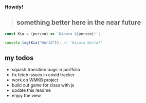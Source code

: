 ### Howdy!

> ## something better here in the near future

```javascript
const Kia = (person) => `Kiaora ${person}!`;

console.log(Kia("World")); // 'Kiaora World!'
```

## my todos

-  squash transition bugs in portfolio
- fix fetch issues in covid tracker
- work on WMKB project
- build out game for class with js
- update this readme
- enjoy the view
